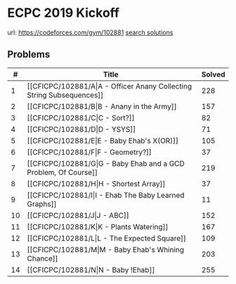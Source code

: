 # ECPC 2019 Kickoff

url: https://codeforces.com/gym/102881
[search solutions](https://www.google.com/search?q=Solution+OR+題解+ECPC+2019+Kickoff)

## Problems

| # | Title | Solved |
| --- | --- | --- |
|1|[[CFICPC/102881/A\|A - Officer Anany Collecting String Subsequences]]|228|
|2|[[CFICPC/102881/B\|B - Anany in the Army]]|157|
|3|[[CFICPC/102881/C\|C - Sort?]]|82|
|4|[[CFICPC/102881/D\|D - YSYS]]|71|
|5|[[CFICPC/102881/E\|E - Baby Ehab's X(OR)]]|105|
|6|[[CFICPC/102881/F\|F - Geometry?]]|37|
|7|[[CFICPC/102881/G\|G - Baby Ehab and a GCD Problem, Of Course]]|219|
|8|[[CFICPC/102881/H\|H - Shortest Array]]|37|
|9|[[CFICPC/102881/I\|I - Ehab The Baby Learned Graphs]]|11|
|10|[[CFICPC/102881/J\|J - ABC]]|152|
|11|[[CFICPC/102881/K\|K - Plants Watering]]|167|
|12|[[CFICPC/102881/L\|L - The Expected Square]]|109|
|13|[[CFICPC/102881/M\|M - Baby Ehab's Whining Chance]]|203|
|14|[[CFICPC/102881/N\|N - Baby !Ehab]]|255|
